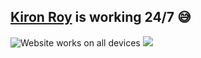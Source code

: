 ## [Kiron Roy](https://kironroy.github.io/) is working 24/7 :sweat_smile:


![Website works on all devices](https://cdn.glitch.me/e388522d-6452-490a-b12c-129c1bef4aa2%2Flighthouse.gif?v=1633506158328)
![](http://i.imgur.com/OUkLi.gif)


